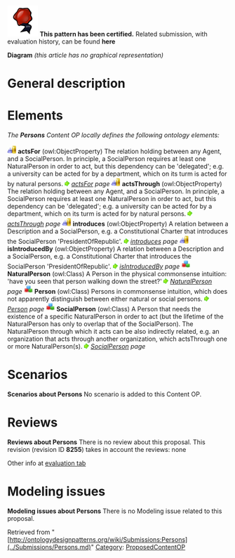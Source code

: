 [![](../images/thumb/b/b5/Certified.png/70px-Certified.png)](../Image/Certified.png.md "Certified.png") __This pattern has been certified.__
Related submission, with evaluation history, can be found __here__





__Diagram__
_(this article has no graphical representation)_



#  General description


  




#  Elements


_The __Persons__ Content OP locally defines the following ontology elements:_



[![ObjectProperty](../images/thumb/c/c3/ObjectProperty.gif/20px-ObjectProperty.gif)](../Image/ObjectProperty.gif.md "ObjectProperty") __actsFor__ (owl:ObjectProperty) The relation holding between any Agent, and a SocialPerson. In principle, a SocialPerson requires at least one NaturalPerson in order to act, but this dependency can be 'delegated'; e.g. a university can be acted for by a department, which on its turm is acted for by natural persons. 
 [![](../images/thumb/8/87/ArrowRight.gif/11px-ArrowRight.gif)](../Image/ArrowRight.gif.md "ArrowRight.gif") _[actsFor](../Submissions/Persons/actsFor.md "Submissions:Persons/actsFor") page_
[![ObjectProperty](../images/thumb/c/c3/ObjectProperty.gif/20px-ObjectProperty.gif)](../Image/ObjectProperty.gif.md "ObjectProperty") __actsThrough__ (owl:ObjectProperty) The relation holding between any Agent, and a SocialPerson. In principle, a SocialPerson requires at least one NaturalPerson in order to act, but this dependency can be 'delegated'; e.g. a university can be acted for by a department, which on its turm is acted for by natural persons. 
 [![](../images/thumb/8/87/ArrowRight.gif/11px-ArrowRight.gif)](../Image/ArrowRight.gif.md "ArrowRight.gif") _[actsThrough](../Submissions/Persons/actsThrough.md "Submissions:Persons/actsThrough") page_
[![ObjectProperty](../images/thumb/c/c3/ObjectProperty.gif/20px-ObjectProperty.gif)](../Image/ObjectProperty.gif.md "ObjectProperty") __introduces__ (owl:ObjectProperty) A relation between a Description and a SocialPerson, e.g. a Constitutional Charter that introduces the SocialPerson 'PresidentOfRepublic'. 
 [![](../images/thumb/8/87/ArrowRight.gif/11px-ArrowRight.gif)](../Image/ArrowRight.gif.md "ArrowRight.gif") _[introduces](../Submissions/Persons/introduces.md "Submissions:Persons/introduces") page_
[![ObjectProperty](../images/thumb/c/c3/ObjectProperty.gif/20px-ObjectProperty.gif)](../Image/ObjectProperty.gif.md "ObjectProperty") __isIntroducedBy__ (owl:ObjectProperty) A relation between a Description and a SocialPerson, e.g. a Constitutional Charter that introduces the SocialPerson 'PresidentOfRepublic'. 
 [![](../images/thumb/8/87/ArrowRight.gif/11px-ArrowRight.gif)](../Image/ArrowRight.gif.md "ArrowRight.gif") _[isIntroducedBy](../Submissions/Persons/isIntroducedBy.md "Submissions:Persons/isIntroducedBy") page_
[![Class](../images/thumb/2/27/Class.gif/20px-Class.gif)](../Image/Class.gif.md "Class") __NaturalPerson__ (owl:Class) A Person in the physical commonsense intuition: 'have you seen that person walking down the street?' 
 [![](../images/thumb/8/87/ArrowRight.gif/11px-ArrowRight.gif)](../Image/ArrowRight.gif.md "ArrowRight.gif") _[NaturalPerson](../Submissions/Persons/NaturalPerson.md "Submissions:Persons/NaturalPerson") page_
[![Class](../images/thumb/2/27/Class.gif/20px-Class.gif)](../Image/Class.gif.md "Class") __Person__ (owl:Class) Persons in commonsense intuition, which does not apparently distinguish between either natural or social persons. 
 [![](../images/thumb/8/87/ArrowRight.gif/11px-ArrowRight.gif)](../Image/ArrowRight.gif.md "ArrowRight.gif") _[Person](../Submissions/Persons/Person.md "Submissions:Persons/Person") page_
[![Class](../images/thumb/2/27/Class.gif/20px-Class.gif)](../Image/Class.gif.md "Class") __SocialPerson__ (owl:Class) A Person that needs the existence of a specific NaturalPerson in order to act (but the lifetime of the NaturalPerson has only to overlap that of the SocialPerson). The NaturalPerson through which it acts can be also indirectly related, e.g. an organization that acts through another organization, which actsThrough one or more NaturalPerson(s). 
 [![](../images/thumb/8/87/ArrowRight.gif/11px-ArrowRight.gif)](../Image/ArrowRight.gif.md "ArrowRight.gif") _[SocialPerson](../Submissions/Persons/SocialPerson.md "Submissions:Persons/SocialPerson") page_
  




#  Scenarios



__Scenarios about Persons__
No scenario is added to this Content OP.




#  Reviews



__Reviews about Persons__
There is no review about this proposal.
This revision (revision ID __8255__) takes in account the reviews: none


Other info at [evaluation tab](http://ontologydesignpatterns.org/wiki/index.php?title=Submissions:Persons&action=evaluation "http://ontologydesignpatterns.org/wiki/index.php?title=Submissions:Persons&action=evaluation")




#  Modeling issues



__Modeling issues about Persons__
There is no Modeling issue related to this proposal.






Retrieved from "[http://ontologydesignpatterns.org/wiki/Submissions:Persons](../Submissions/Persons.md)"
 [Category](http://ontologydesignpatterns.org/wiki/Special:Categories "Special:Categories"): [ProposedContentOP](../Category/ProposedContentOP.md "Category:ProposedContentOP")